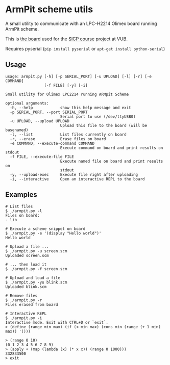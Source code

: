 # ArmPit scheme utils

A small utility to communicate with an LPC-H2214 Olimex board running ArmPit
scheme. 

This is [the board](http://prog.vub.ac.be/~cderoove/project/armpit_scheme.pdf)
used for the [SICP course](http://soft.vub.ac.be/soft/content/structure-and-interpretation-computer-programs-taught-english)
project at VUB.

Requires pyserial (`pip install pyserial` or `apt-get install python-serial`)

## Usage

    usage: armpit.py [-h] [-p SERIAL_PORT] [-u UPLOAD] [-l] [-r] [-e COMMAND]
                     [-f FILE] [-y] [-i]

    Small utility for Olimex LPC2214 running ARMpit Scheme

    optional arguments:
      -h, --help            show this help message and exit
      -p SERIAL_PORT, --port SERIAL_PORT
                            Serial port to use (/dev/ttyUSB0)
      -u UPLOAD, --upload UPLOAD
                            Upload this file to the board (will be basenamed)
      -l, --list            List files currently on board
      -r, --erase           Erase files on board
      -e COMMAND, --execute-command COMMAND
                            Execute command on board and print results on stdout
      -f FILE, --execute-file FILE
                            Execute named file on board and print results on
                            stdout
      -y, --upload-exec     Execute file right after uploading
      -i, --interactive     Open an interactive REPL to the board


## Examples

    # List files
    $ ./armpit.py -l
    Files on board:
    - lib

    # Execute a scheme snippet on board
    $ ./armpit.py -e '(display "Hello world")'
    Hello world

    # Upload a file ...
    $ ./armpit.py -u screen.scm 
    Uploaded screen.scm

    # ... then load it
    $ ./armpit.py -f screen.scm 

    # Upload and load a file
    $ ./armpit.py -yu blink.scm 
    Uploaded blink.scm

    # Remove files
    $ ./armpit.py -r
    Files erased from board

    # Interactive REPL
    $ ./armpit.py -i
    Interactive mode. Exit with CTRL+D or `exit`.
    > (define (range min max) (if (< min max) (cons min (range (+ 1 min) max)) '()))

    > (range 0 10)
    (0 1 2 3 4 5 6 7 8 9)
    > (apply + (map (lambda (x) (* x x)) (range 0 1000)))
    332833500 
    > exit
